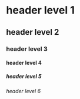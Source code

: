 # header level 1
## header level 2
### header level 3
#### header level 4
##### header level 5
###### header level 6
